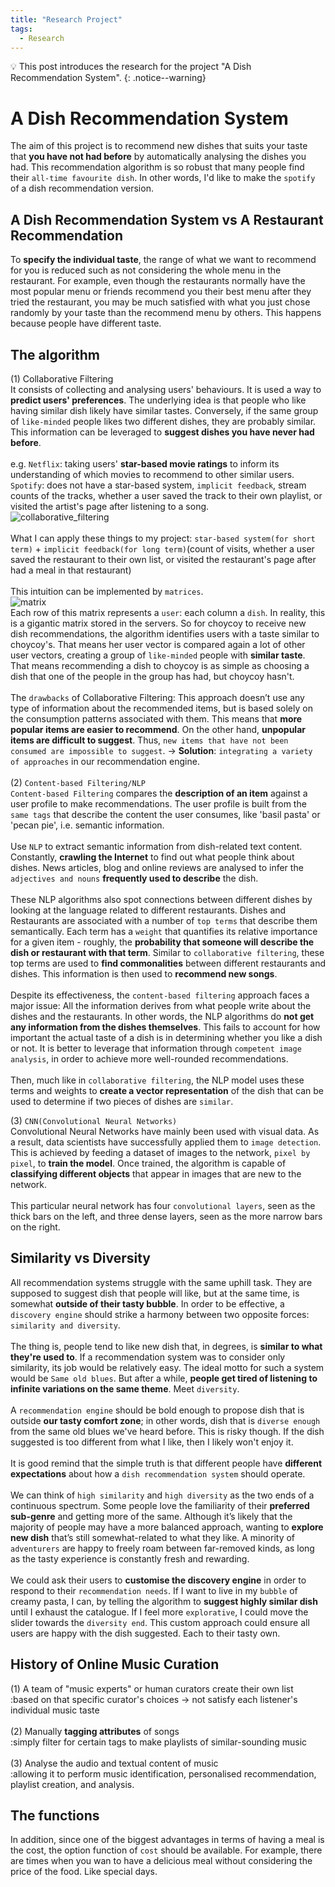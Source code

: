 ```yaml
---
title: "Research Project"
tags:
  - Research
---
```

💡 This post introduces the research for the project "A Dish Recommendation System".
{: .notice--warning}
# A Dish Recommendation System
The aim of this project is to recommend new dishes that suits your taste that **you have not had before** by automatically analysing the dishes you had. This recommendation algorithm is so robust that many people find their `all-time favourite dish`. In other words, I'd like to make the `spotify` of a dish recommendation version.

## A Dish Recommendation System vs A Restaurant Recommendation
To **specify the individual taste**, the range of what we want to recommend for you is reduced such as not considering the whole menu in the restaurant. For example, even though the restaurants normally have the most popular menu or friends recommend you their best menu after they tried the restaurant, you may be much satisfied with what you just chose randomly by your taste than the recommend menu by others. This happens because people have different taste.

## The algorithm
(1) Collaborative Filtering
<br>
It consists of collecting and analysing users' behaviours. It is used a way to **predict users' preferences**. The underlying idea is that people who like having similar dish likely have similar tastes. Conversely, if the same group of `like-minded` people likes two different dishes, they are probably similar. This information can be leveraged to **suggest dishes you have never had before**.
<br>
<br>
e.g. `Netflix`: taking users' **star-based movie ratings** to inform its understanding of which movies to recommend to other similar users.
<br>
`Spotify`: does not have a star-based system, `implicit feedback`, stream counts of the tracks, whether a user saved the track to their own playlist, or visited the artist's page after listening to a song.
<br>
![collaborative_filtering](https://user-images.githubusercontent.com/40441643/217537920-066ce0cf-ffd4-4a2b-9f07-87ed971292c5.PNG)
<br>
<br>
What I can apply these things to my project: `star-based system(for short term)` + `implicit feedback(for long term)`(count of visits, whether a user saved the restaurant to their own list, or visited the restaurant's page after had a meal in that restaurant)
<br>
<br>
This intuition can be implemented by `matrices`.
<br>
![matrix](https://user-images.githubusercontent.com/40441643/217533226-2ff94c57-4240-4d99-beeb-dbce45c0121c.png)
<br>
Each row of this matrix represents a `user`: each column a `dish`. In reality, this is a gigantic matrix stored in the servers. So for choycoy to receive new dish recommendations, the algorithm identifies users with a taste similar to choycoy's. That means her user vector is compared again a lot of other user vectors, creating a group of `like-minded` people with **similar taste**. That means recommending a dish to choycoy is as simple as choosing a dish that one of the people in the group has had, but choycoy hasn't.
<br>
<br>
The `drawbacks` of Collaborative Filtering: This approach doesn’t use any type of information about the recommended items, but is based solely on the consumption patterns associated with them. This means that **more popular items are easier to recommend**. On the other hand, **unpopular items are difficult to suggest**. Thus, `new items that have not been consumed are impossible to suggest`.
-> **Solution**: `integrating a variety of approaches` in our recommendation engine.
<br>
<br>
(2) `Content-based Filtering/NLP`
<br>
`Content-based Filtering` compares the **description of an item** against a user profile to make recommendations. The user profile is built from the `same tags` that describe the content the user consumes, like 'basil pasta' or 'pecan pie', i.e. semantic information.
<br>
<br>
Use `NLP` to extract semantic information from dish-related text content. Constantly, **crawling the Internet** to find out what people think about dishes. News articles, blog and online reviews are analysed to infer the `adjectives and nouns` **frequently used to describe** the dish.
<br>
<br>
These NLP algorithms also spot connections between different dishes by looking at the language related to different restaurants. Dishes and Restaurants are associated with a number of `top terms` that describe them semantically. Each term has a `weight` that quantifies its relative importance for a given item - roughly, the **probability that someone will describe the dish or restaurant with that term**. Similar to `collaborative filtering`, these top terms are used to **find commonalities** between different restaurants and dishes. This information is then used to **recommend new songs**.
<br>
<br>
Despite its effectiveness, the `content-based filtering` approach faces a major issue: All the information derives from what people write about the dishes and the restaurants. In other words, the NLP algorithms do **not get any information from the dishes themselves**. This fails to account for how important the actual taste of a dish is in determining whether you like a dish or not. It is better to leverage that information through `competent image analysis`, in order to achieve more well-rounded recommendations.
<br>
<br>
Then, much like in `collaborative filtering`, the NLP model uses these terms and weights to **create a vector representation** of the dish that can be used to determine if two pieces of dishes are `similar`.

(3) `CNN(Convolutional Neural Networks)`
<br>
Convolutional Neural Networks have mainly been used with visual data. As a result, data scientists have successfully applied them to `image detection`. This is achieved by feeding a dataset of images to the network, `pixel by pixel`, to **train the model**. Once trained, the algorithm is capable of **classifying different objects** that appear in images that are new to the network.
<br>
<br>
This particular neural network has four `convolutional layers`, seen as the thick bars on the left, and three dense layers, seen as the more narrow bars on the right.

## Similarity vs Diversity
All recommendation systems struggle with the same uphill task. They are supposed to suggest dish that people will like, but at the same time, is somewhat **outside of their tasty bubble**. In order to be effective, a `discovery engine` should strike a harmony between two opposite forces: `similarity and diversity`.
<br>
<br>
The thing is, people tend to like new dish that, in degrees, is **similar to what they're used to**. If a recommendation system was to consider only similarity, its job would be relatively easy. The ideal motto for such a system would be `Same old blues`. But after a while, **people get tired of listening to infinite variations on the same theme**. Meet `diversity`.
<br>
<br>
A `recommendation engine` should be bold enough to propose dish that is outside **our tasty comfort zone**; in other words, dish that is `diverse enough` from the same old blues we've heard before. This is risky though. If the dish suggested is too different from what I like, then I likely won't enjoy it.
<br>
<br>
It is good remind that the simple truth is that different people have **different expectations** about how a `dish recommendation system` should operate.
<br>
<br>
We can think of `high similarity` and `high diversity` as the two ends of a continuous spectrum. Some people love the familiarity of their **preferred sub-genre** and getting more of the same. Although it’s likely that the majority of people may have a more balanced approach, wanting to **explore new dish** that’s still somewhat-related to what they like. A minority of `adventurers` are happy to freely roam between far-removed kinds, as long as the tasty experience is constantly fresh and rewarding.
<br>
<br>
We could ask their users to **customise the discovery engine** in order to respond to their `recommendation needs`. If I want to live in my `bubble` of creamy pasta, I can, by telling the algorithm to **suggest highly similar dish** until I exhaust the catalogue. If I feel more `explorative`, I could move the slider towards the `diversity end`. This custom approach could ensure all users are happy with the dish suggested. Each to their tasty own.

## History of Online Music Curation
(1) A team of "music experts" or human curators create their own list
<br>
:based on that specific curator's choices -> not satisfy each listener's individual music taste
<br>
<br>
(2) Manually **tagging attributes** of songs
<br>
:simply filter for certain tags to make playlists of similar-sounding music
<br>
<br>
(3) Analyse the audio and textual content of music
<br>
:allowing it to perform music identification, personalised recommendation, playlist creation, and analysis.


## The functions
In addition, since one of the biggest advantages in terms of having a meal is the cost, the option function of `cost` should be available. For example, there are times when you wan to have a delicious meal without considering the price of the food. Like special days.
